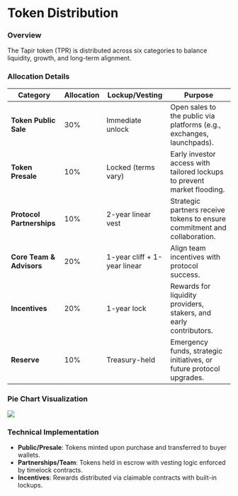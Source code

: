 # Token Distribution

### Overview  

The Tapir token (TPR) is distributed across six categories to balance liquidity, growth, and long-term alignment.  

### Allocation Details  
| **Category**              | **Allocation** | **Lockup/Vesting**           | **Purpose**                                                               |
| ------------------------- | -------------- | ---------------------------- | ------------------------------------------------------------------------- |
| **Token Public Sale**     | 30%            | Immediate unlock             | Open sales to the public via platforms (e.g., exchanges, launchpads).     |
| **Token Presale**         | 10%            | Locked (terms vary)          | Early investor access with tailored lockups to prevent market flooding.   |
| **Protocol Partnerships** | 10%            | 2-year linear vest           | Strategic partners receive tokens to ensure commitment and collaboration. |
| **Core Team & Advisors**  | 20%            | 1-year cliff + 1-year linear | Align team incentives with protocol success.                              |
| **Incentives**            | 20%            | 1-year lock                  | Rewards for liquidity providers, stakers, and early contributors.         |
| **Reserve**               | 10%            | Treasury-held                | Emergency funds, strategic initiatives, or future protocol upgrades.      |

### Pie Chart Visualization  

![](https://i.imgur.com/n401fjc.png)  

### Technical Implementation

- **Public/Presale**: Tokens minted upon purchase and transferred to buyer wallets.  
- **Partnerships/Team**: Tokens held in escrow with vesting logic enforced by timelock contracts.  
- **Incentives**: Rewards distributed via claimable contracts with built-in lockups.  